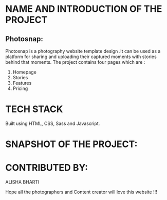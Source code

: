 # NAME AND INTRODUCTION OF THE PROJECT
## Photosnap:
 Photosnap is a photography website template design .It can be used as a platform for sharing and uploading their captured moments with stories behind that moments.
 The project contains four pages which are :
1. Homepage
2. Stories
3. Features
4. Pricing

# TECH STACK 
Built using HTML, CSS, Sass and Javascript.

# SNAPSHOT OF THE PROJECT:

# CONTRIBUTED BY:
ALISHA BHARTI 

Hope all the photographers and Content creator will love this website !!!
